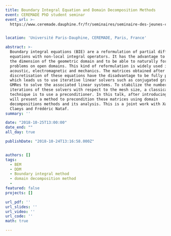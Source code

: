```yaml
---
title: Boundary Integral Equation and Domain Decomposition Methods
event: CEREMADE PhD student seminar
event_url: >-
  https://www.ceremade.dauphine.fr/fr/seminaires/seminaire-des-jeunes-chercheurs.html


location: 'Université Paris-Dauphine, CEREMADE, Paris, France'

abstract: >-
  Boundary integral equations (BIE) are a reformulation of partial differential
  equations with non-local integral operators. It has the advantage to reduce
  the dimension of the geometric domain and to be able to naturally formulate
  problems on open domains. This kind of reformulation is widely used in
  acoustic, electromagnetic and mechanics. The matrices obtained after
  discretisation of these equations have the disadvantage to be fully populated,
  which leads us to use iterative linear solvers such as conjugated gradient or
  GMRes to solve the associated linear systems. To stabilize the number of
  iterations of these solvers with respect to the mesh size, a classical
  technique is to use a preconditioner. In this talk, after introducing BIE, we
  will present a method to precondition these matrices using domain
  decompositions methods and its analysis. This is a joint work with Xavier
  Claeys and Frédéric Nataf.
summary: ''

date: "2018-10-25T13:00:00"
date_end: ""
all_day: true

publishDate: "2018-10-24T13:16:58.000Z"


authors: []
tags:
  - BEM
  - DDM
  - Boundary integral method
  - domain decomposition method
  - 
featured: false
projects: []

url_pdf: ''
url_slides: ''
url_video: ''
url_code: ''
math: true

---
```

